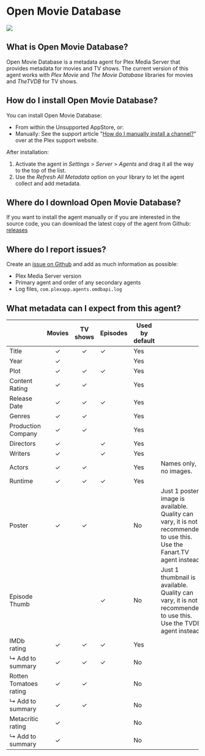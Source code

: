 Open Movie Database
===================
<img src="https://img.shields.io/github/release/piplongrun/OpenMovieDatabase.bundle.png?style=flat-square">

What is Open Movie Database?
----------------------------
Open Movie Database is a metadata agent for Plex Media Server that provides metadata for movies and TV shows. The current version of this agent works with *Plex Movie* and *The Movie Database* libraries for movies and *TheTVDB* for TV shows.

How do I install Open Movie Database?
-------------------------------------
You can install Open Movie Database:

 - From within the Unsupported AppStore, or:
 - Manually: See the support article "[How do I manually install a channel?](https://support.plex.tv/hc/en-us/articles/201187656-How-do-I-manually-install-a-channel-)" over at the Plex support website.

After installation:

1. Activate the agent in *Settings* > *Server* > *Agents* and drag it all the way to the top of the list.
2. Use the *Refresh All Metadata* option on your library to let the agent collect and add metadata.

Where do I download Open Movie Database?
----------------------------------------
If you want to install the agent manually or if you are interested in the source code, you can download the latest copy of the agent from Github: [releases](https://github.com/piplongrun/OpenMovieDatabase.bundle/releases)

Where do I report issues?
-------------------------
Create an [issue on Github](https://github.com/piplongrun/OpenMovieDatabase.bundle/issues) and add as much information as possible:
 - Plex Media Server version
 - Primary agent and order of any secondary agents
 - Log files, `com.plexapp.agents.omdbapi.log`

What metadata can I expect from this agent?
-------------------------------------------

|                              | Movies | TV shows | Episodes | Used by default | |
|------------------------------|:------:|:--------:|----------|-----------------|-|
| Title                        | ✓      | ✓        | ✓        | Yes             | |
| Year                         | ✓      |          |          | Yes             | |
| Plot                         | ✓      | ✓        | ✓        | Yes             | |
| Content Rating               | ✓      | ✓        |          | Yes             | |
| Release Date                 | ✓      | ✓        | ✓        | Yes             | |
| Genres                       | ✓      | ✓        |          | Yes             | |
| Production Company           | ✓      | ✓        |          | Yes             | |
| Directors                    | ✓      |          | ✓        | Yes             | |
| Writers                      | ✓      |          | ✓        | Yes             | |
| Actors                       | ✓      | ✓        |          | Yes             | Names only, no images.|
| Runtime                      | ✓      | ✓        | ✓        | Yes             | |
| Poster                       | ✓      | ✓        |          | No              | Just 1 poster image is available. Quality can vary, it is not recommended to use this. Use the Fanart.TV agent instead.|
| Episode Thumb                |        |          | ✓        | No              | Just 1 thumbnail is available. Quality can vary, it is not recommended to use this. Use the TVDB agent instead.|
| IMDb rating                  | ✓      | ✓        | ✓        | Yes             | |
| ↳ Add to summary             | ✓      | ✓        | ✓        | No              | |
| Rotten Tomatoes rating       | ✓      | ✓        |          | No              | |
| ↳ Add to summary             | ✓      | ✓        |          | No              | |
| Metacritic rating            | ✓      |          |          | No              | |
| ↳ Add to summary             | ✓      |          |          | No              | |
